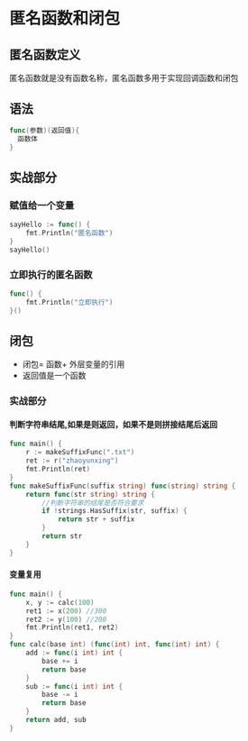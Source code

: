 # 匿名函数和闭包

## 匿名函数定义

匿名函数就是没有函数名称，匿名函数多用于实现回调函数和闭包

## 语法

```go
func(参数)(返回值){
  函数体
}
```
## 实战部分

### 赋值给一个变量

```go
sayHello := func() {
    fmt.Println("匿名函数")
}
sayHello()
```

### 立即执行的匿名函数

```go
func() {
    fmt.Println("立即执行")
}()
```

## 闭包

* 闭包= 函数+ 外层变量的引用
* 返回值是一个函数

### 实战部分

#### 判断字符串结尾,如果是则返回，如果不是则拼接结尾后返回

```go
func main() {
    r := makeSuffixFunc(".txt")
    ret := r("zhaoyunxing")
    fmt.Println(ret)
}
func makeSuffixFunc(suffix string) func(string) string {
	return func(str string) string {
        //判断字符串的结尾是否符合要求
		if !strings.HasSuffix(str, suffix) {
			return str + suffix
		}
		return str
	}
}
```

#### 变量复用

```go
func main() {
 	x, y := calc(100)
 	ret1 := x(200) //300
 	ret2 := y(100) //200
 	fmt.Println(ret1, ret2)
}
func calc(base int) (func(int) int, func(int) int) {
	add := func(i int) int {
		base += i
		return base
	}
	sub := func(i int) int {
		base -= i
		return base
	}
	return add, sub
}
```


